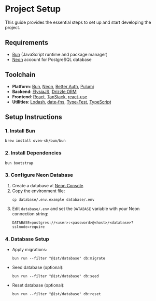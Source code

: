 # Project Setup
This guide provides the essential steps to set up and start developing the project.

## Requirements
- [Bun](https://bun.com/docs/installation) (JavaScript runtime and package manager)
- [Neon](https://neon.com/) account for PostgreSQL database

## Toolchain
- **Platform**: [Bun](https://bun.com/), [Neon](https://neon.com/), [Better Auth](https://www.better-auth.com/), [Pulumi](https://www.pulumi.com/)
- **Backend**: [ElysiaJS](https://elysiajs.com/), [Drizzle ORM](https://orm.drizzle.team/)
- **Frontend**: [React](https://react.dev/), [TanStack](https://tanstack.com/), [react-use](https://github.com/streamich/react-use)
- **Utilities**: [Lodash](https://lodash.com/), [date-fns](https://date-fns.org/), [Type-Fest](https://github.com/sindresorhus/type-fest), [TypeScript](https://www.typescriptlang.org/)

## Setup Instructions

### 1. Install Bun
```shell
brew install oven-sh/bun/bun
```

### 2. Install Dependencies
```shell
bun bootstrap
```

### 3. Configure Neon Database
1. Create a database at [Neon Console](https://console.neon.tech/app/).
2. Copy the environment file:
   ```shell
   cp database/.env.example database/.env
   ```
3. Edit `database/.env` and set the `DATABASE` variable with your Neon connection string:
   ```env
   DATABASE=postgres://<user>:<password>@<host>/<database>?sslmode=require
   ```

### 4. Database Setup
- Apply migrations:
  ```shell
  bun run --filter "@1st/database" db:migrate
  ```
- Seed database (optional):
  ```shell
  bun run --filter "@1st/database" db:seed
  ```
- Reset database (optional):
  ```shell
  bun run --filter "@1st/database" db:reset
  ```